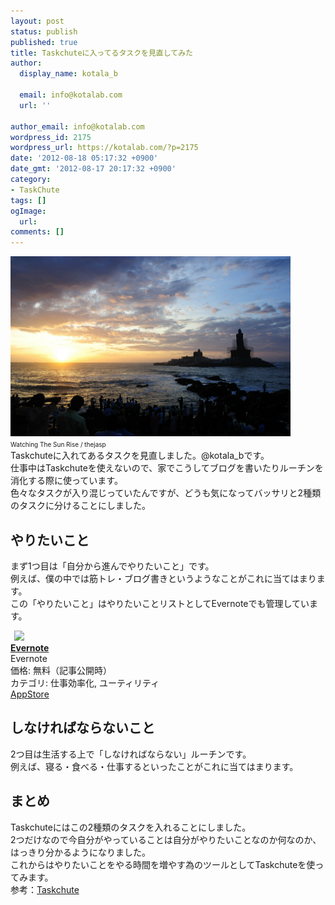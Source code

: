 ```yaml
---
layout: post
status: publish
published: true
title: Taskchuteに入ってるタスクを見直してみた
author:
  display_name: kotala_b

  email: info@kotalab.com
  url: ''

author_email: info@kotalab.com
wordpress_id: 2175
wordpress_url: https://kotalab.com/?p=2175
date: '2012-08-18 05:17:32 +0900'
date_gmt: '2012-08-17 20:17:32 +0900'
category:
- TaskChute
tags: []
ogImage:
  url:
comments: []
---
```

<p><a href="/wp-content/uploads/taskchute_120818.jpg" target="_blank"><img src="/wp-content/uploads/taskchute_120818.jpg" alt="" title="taskchute_120818" width="448" height="288" class="alignnone size-full wp-image-2176" /></a><br />
<span style="font-size:10px;">Watching The Sun Rise</a> / thejasp</span><br />
Taskchuteに入れてあるタスクを見直しました。@kotala_bです。<br />
仕事中はTaskchuteを使えないので、家でこうしてブログを書いたりルーチンを消化する際に使っています。<br />
色々なタスクが入り混じっていたんですが、どうも気になってバッサリと2種類のタスクに分けることにしました。<br />
</p>
<!--more-->
<h2>やりたいこと</h2>
<p>まず1つ目は「自分から進んでやりたいこと」です。<br />
例えば、僕の中では筋トレ・ブログ書きというようなことがこれに当てはまります。<br />
この「やりたいこと」はやりたいことリストとしてEvernoteでも管理しています。</p>
<div class="applink">
<div class="applinkimg"><a href="https://itunes.apple.com/jp/app/evernote/id281796108?mt=8&uo=4&at=10l4yU" rel="nofollow" target="_blank"><img hspace="6" src="http://a1527.phobos.apple.com/us/r30/Purple/v4/d6/af/ec/d6afec25-4d92-7b99-833b-14727820b3af/mzl.fwrhqtje.png" width="80" /></a></div>
<div class="applinktext">
<div class="applinktitle"><strong><a href="https://itunes.apple.com/jp/app/evernote/id281796108?mt=8&uo=4&at=10l4yU" rel="nofollow" target="_blank">Evernote</a></strong></div>
<div class="applinkinfo">Evernote</div>
<div class="applinkinfo">価格: 無料（記事公開時）</div>
<div class="applinkinfo">カテゴリ: 仕事効率化, ユーティリティ</div>
</div>
<div class="clear"></div>
<div class="appstorelink"><a href="https://itunes.apple.com/jp/app/evernote/id281796108?mt=8&uo=4&at=10l4yU" rel="nofollow" target="_blank">AppStore</a></div>
</div>
<h2>しなければならないこと</h2>
<p>2つ目は生活する上で「しなければならない」ルーチンです。<br />
例えば、寝る・食べる・仕事するといったことがこれに当てはまります。</p>
<h2>まとめ</h2>
<p>Taskchuteにはこの2種類のタスクを入れることにしました。<br />
2つだけなので今自分がやっていることは自分がやりたいことなのか何なのか、はっきり分かるようになりました。<br />
これからはやりたいことをやる時間を増やす為のツールとしてTaskchuteを使ってみます。<br />
参考：<a href="https://55auto.biz/cyblog/touroku/taskchute2c.htm" title="Taskchute" target="_blank">Taskchute</a></p>
